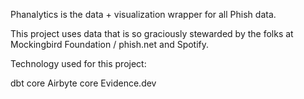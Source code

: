 Phanalytics is the data + visualization wrapper for all Phish data.

This project uses data that is so graciously stewarded by the folks at Mockingbird Foundation / phish.net and Spotify.

Technology used for this project:

dbt core
Airbyte core
Evidence.dev
